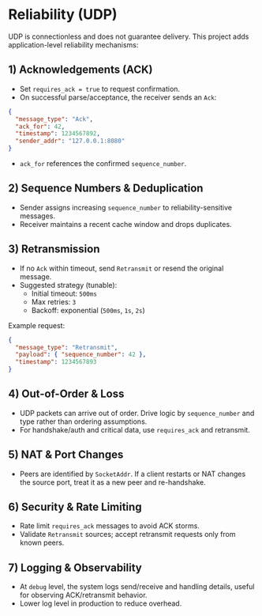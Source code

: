 # Reliability (UDP)

UDP is connectionless and does not guarantee delivery. This project adds application-level reliability mechanisms:

## 1) Acknowledgements (ACK)

- Set `requires_ack = true` to request confirmation.
- On successful parse/acceptance, the receiver sends an `Ack`:

```json
{
  "message_type": "Ack",
  "ack_for": 42,
  "timestamp": 1234567892,
  "sender_addr": "127.0.0.1:8080"
}
```

- `ack_for` references the confirmed `sequence_number`.

## 2) Sequence Numbers & Deduplication

- Sender assigns increasing `sequence_number` to reliability-sensitive messages.
- Receiver maintains a recent cache window and drops duplicates.

## 3) Retransmission

- If no `Ack` within timeout, send `Retransmit` or resend the original message.
- Suggested strategy (tunable):
  - Initial timeout: `500ms`
  - Max retries: `3`
  - Backoff: exponential (`500ms`, `1s`, `2s`)

Example request:

```json
{
  "message_type": "Retransmit",
  "payload": { "sequence_number": 42 },
  "timestamp": 1234567893
}
```

## 4) Out-of-Order & Loss

- UDP packets can arrive out of order. Drive logic by `sequence_number` and type rather than ordering assumptions.
- For handshake/auth and critical data, use `requires_ack` and retransmit.

## 5) NAT & Port Changes

- Peers are identified by `SocketAddr`. If a client restarts or NAT changes the source port, treat it as a new peer and re-handshake.

## 6) Security & Rate Limiting

- Rate limit `requires_ack` messages to avoid ACK storms.
- Validate `Retransmit` sources; accept retransmit requests only from known peers.

## 7) Logging & Observability

- At `debug` level, the system logs send/receive and handling details, useful for observing ACK/retransmit behavior.
- Lower log level in production to reduce overhead.